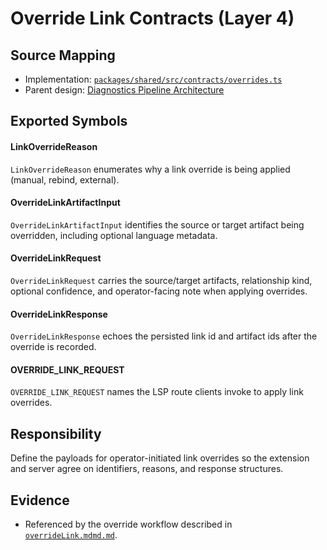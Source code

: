 # Override Link Contracts (Layer 4)

## Source Mapping
- Implementation: [`packages/shared/src/contracts/overrides.ts`](../../../packages/shared/src/contracts/overrides.ts)
- Parent design: [Diagnostics Pipeline Architecture](../../layer-3/diagnostics-pipeline.mdmd.md)

## Exported Symbols

#### LinkOverrideReason
`LinkOverrideReason` enumerates why a link override is being applied (manual, rebind, external).

#### OverrideLinkArtifactInput
`OverrideLinkArtifactInput` identifies the source or target artifact being overridden, including optional language metadata.

#### OverrideLinkRequest
`OverrideLinkRequest` carries the source/target artifacts, relationship kind, optional confidence, and operator-facing note when applying overrides.

#### OverrideLinkResponse
`OverrideLinkResponse` echoes the persisted link id and artifact ids after the override is recorded.

#### OVERRIDE_LINK_REQUEST
`OVERRIDE_LINK_REQUEST` names the LSP route clients invoke to apply link overrides.

## Responsibility
Define the payloads for operator-initiated link overrides so the extension and server agree on identifiers, reasons, and response structures.

## Evidence
- Referenced by the override workflow described in [`overrideLink.mdmd.md`](../change-events/overrideLink.mdmd.md).

